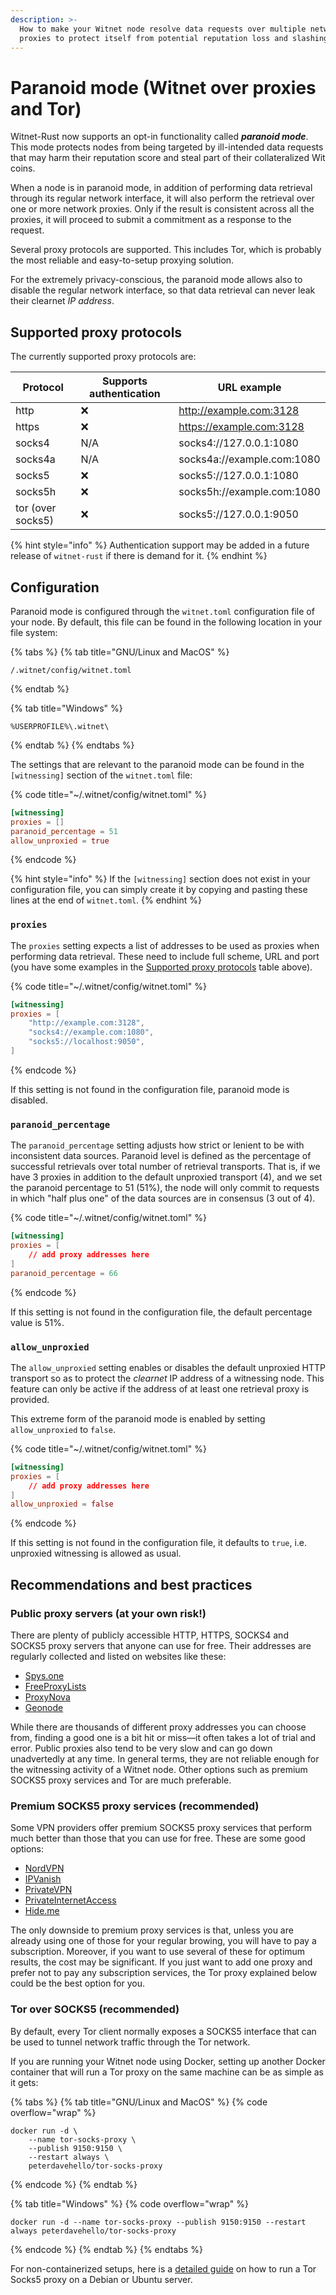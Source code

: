 ```yaml
---
description: >-
  How to make your Witnet node resolve data requests over multiple network
  proxies to protect itself from potential reputation loss and slashing.
---
```


# Paranoid mode (Witnet over proxies and Tor)

Witnet-Rust now supports an opt-in functionality called _**paranoid mode**_. This mode protects nodes from being targeted by ill-intended data requests that may harm their reputation score and steal part of their collateralized Wit coins.

When a node is in paranoid mode, in addition of performing data retrieval through its regular network interface, it will also perform the retrieval over one or more network proxies. Only if the result is consistent across all the proxies, it will proceed to submit a commitment as a response to the request.

Several proxy protocols are supported. This includes Tor, which is probably the most reliable and easy-to-setup proxying solution.

For the extremely privacy-conscious, the paranoid mode allows also to disable the regular network interface, so that data retrieval can never leak their clearnet _IP address_.

## Supported proxy protocols

The currently supported proxy protocols are:

| Protocol          | Supports authentication | URL example                |
| ----------------- | ----------------------- | -------------------------- |
| http              | ❌                       | http://example.com:3128    |
| https             | ❌                       | https://example.com:3128   |
| socks4            | N/A                     | socks4://127.0.0.1:1080    |
| socks4a           | N/A                     | socks4a://example.com:1080 |
| socks5            | ❌                       | socks5://127.0.0.1:1080    |
| socks5h           | ❌                       | socks5h://example.com:1080 |
| tor (over socks5) | ❌                       | socks5://127.0.0.1:9050    |

{% hint style="info" %}
Authentication support may be added in a future release of `witnet-rust` if there is demand for it.
{% endhint %}

## Configuration

Paranoid mode is configured through the `witnet.toml` configuration file of your node. By default, this file can be found in the following location in your file system:

{% tabs %}
{% tab title="GNU/Linux and MacOS" %}
```
/.witnet/config/witnet.toml
```
{% endtab %}

{% tab title="Windows" %}
```
%USERPROFILE%\.witnet\
```
{% endtab %}
{% endtabs %}

The settings that are relevant to the paranoid mode can be found in the `[witnessing]` section of the `witnet.toml` file:

{% code title="~/.witnet/config/witnet.toml" %}
```toml
[witnessing]
proxies = []
paranoid_percentage = 51
allow_unproxied = true
```
{% endcode %}

{% hint style="info" %}
If the `[witnessing]` section does not exist in your configuration file, you can simply create it by copying and pasting these lines at the end of `witnet.toml`.
{% endhint %}

### `proxies`

The `proxies` setting expects a list of addresses to be used as proxies when performing data retrieval. These need to include full scheme, URL and port (you have some examples in the [Supported proxy protocols](paranoid-mode-witnet-over-proxies-and-tor.md#supported-proxy-protocols) table above).

{% code title="~/.witnet/config/witnet.toml" %}
```toml
[witnessing]
proxies = [
    "http://example.com:3128",
    "socks4://example.com:1080",
    "socks5://localhost:9050",
]
```
{% endcode %}

If this setting is not found in the configuration file, paranoid mode is disabled.

### `paranoid_percentage`

The `paranoid_percentage` setting adjusts how strict or lenient to be with inconsistent data sources. Paranoid level is defined as the percentage of successful retrievals over total number of retrieval transports. That is, if we have 3 proxies in addition to the default unproxied transport (4), and we set the paranoid percentage to 51 (51%), the node will only commit to requests in which "half plus one" of the data sources are in consensus (3 out of 4).

{% code title="~/.witnet/config/witnet.toml" %}
```toml
[witnessing]
proxies = [
    // add proxy addresses here
]
paranoid_percentage = 66
```
{% endcode %}

If this setting is not found in the configuration file, the default percentage value is 51%.

### `allow_unproxied`

The `allow_unproxied` setting enables or disables the default unproxied HTTP transport so as to protect the _clearnet_ IP address of a witnessing node. This feature can only be active if the address of at least one retrieval proxy is provided.

This extreme form of the paranoid mode is enabled by setting `allow_unproxied` to `false`.

{% code title="~/.witnet/config/witnet.toml" %}
```toml
[witnessing]
proxies = [
    // add proxy addresses here
]
allow_unproxied = false
```
{% endcode %}

If this setting is not found in the configuration file, it defaults to `true`, i.e. unproxied witnessing is allowed as usual.

## Recommendations and best practices

### Public proxy servers (at your own risk!)

There are plenty of publicly accessible HTTP, HTTPS, SOCKS4 and SOCKS5 proxy servers that anyone can use for free. Their addresses are regularly collected and listed on websites like these:

* [Spys.one](https://spys.one/en/)
* [FreeProxyLists](https://www.freeproxylists.net/)
* [ProxyNova](https://www.proxynova.com/proxy-server-list/)
* [Geonode](https://geonode.com/free-proxy-list/)

While there are thousands of different proxy addresses you can choose from, finding a good one is a bit hit or miss—it often takes a lot of trial and error. Public proxies also tend to be very slow and can go down unadvertedly at any time. In general terms, they are not reliable enough for the witnessing activity of a Witnet node. Other options such as premium SOCKS5 proxy services and Tor are much preferable.

### Premium SOCKS5 proxy services (recommended)

Some VPN providers offer premium SOCKS5 proxy services that perform much better than those that you can use for free. These are some good options:

* [NordVPN](https://nordvpn.com/)
* [IPVanish](https://www.ipvanish.com)
* [PrivateVPN](https://privatevpn.com/)
* [PrivateInternetAccess](https://www.privateinternetaccess.com)
* [Hide.me](https://hide.me)

The only downside to premium proxy services is that, unless you are already using one of those for your regular browing, you will have to pay a subscription. Moreover, if you want to use several of these for optimum results, the cost may be significant. If you just want to add one proxy and prefer not to pay any subscription services, the Tor proxy explained below could be the best option for you.

### Tor over SOCKS5 (recommended)

By default, every Tor client normally exposes a SOCKS5 interface that can be used to tunnel network traffic through the Tor network.&#x20;

If you are running your Witnet node using Docker, setting up another Docker container that will run  a Tor proxy on the same machine can be as simple as it gets:

{% tabs %}
{% tab title="GNU/Linux and MacOS" %}
{% code overflow="wrap" %}
```
docker run -d \
    --name tor-socks-proxy \
    --publish 9150:9150 \
    --restart always \
    peterdavehello/tor-socks-proxy
```
{% endcode %}
{% endtab %}

{% tab title="Windows" %}
{% code overflow="wrap" %}
```
docker run -d --name tor-socks-proxy --publish 9150:9150 --restart always peterdavehello/tor-socks-proxy
```
{% endcode %}
{% endtab %}
{% endtabs %}

For non-containerized setups, here is a [detailed guide](https://medium.com/@herman.daniel/create-tor-sock5-proxy-on-your-local-network-b85d43f96d7b) on how to run a Tor Socks5 proxy on a Debian or Ubuntu server.
